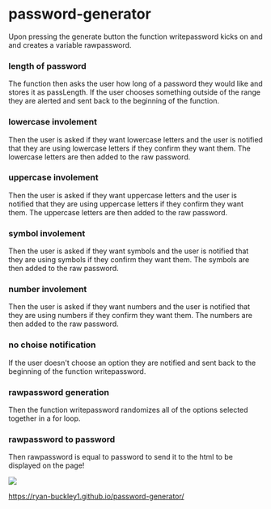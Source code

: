 # password-generator

Upon pressing the generate button the function writepassword kicks on and and creates a variable rawpassword. 
### length of password
The function then asks the user how long of a password they would like and stores it as passLength. If the user chooses something outside of the range they are alerted and sent back to the beginning of the function.
### lowercase involement
Then the user is asked if they want lowercase letters and the user is notified that they are using lowercase letters if they confirm they want them. The lowercase letters are then added to the raw password.
### uppercase involement
Then the user is asked if they want uppercase letters and the user is notified that they are using uppercase letters if they confirm they want them. The uppercase letters are then added to the raw password.
### symbol involement
Then the user is asked if they want symbols and the user is notified that they are using symbols if they confirm they want them. The symbols are then added to the raw password.
### number involement
Then the user is asked if they want numbers and the user is notified that they are using numbers if they confirm they want them. The numbers are then added to the raw password.
### no choise notification
If the user doesn't choose an option they are notified and sent back to the beginning of the function writepassword.
### rawpassword generation 
Then the function writepassword randomizes all of the options selected together in a for loop.
### rawpassword to password
Then rawpassword is equal to password to send it to the html to be displayed on the page!

![](assets%5Cimages%5Cscreenshot.png)

https://ryan-buckley1.github.io/password-generator/